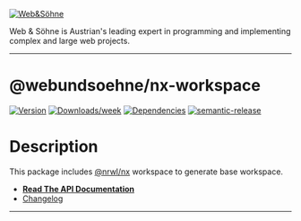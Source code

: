 [![Web&Söhne](https://webundsoehne.com/wp-content/uploads/2016/11/logo.png)](https://webundsoehne.com)

Web & Söhne is Austrian's leading expert in programming and implementing complex and large web projects.

---

# @webundsoehne/nx-workspace

[![Version](https://img.shields.io/npm/v/@webundsoehne/nx-workspace.svg)](https://npmjs.org/package/@webundsoehne/nx-workspace) [![Downloads/week](https://img.shields.io/npm/dw/@webundsoehne/nx-workspace.svg)](https://npmjs.org/package/@webundsoehne/nx-workspace) [![Dependencies](https://img.shields.io/librariesio/release/npm/@webundsoehne/nx-workspace)](https://npmjs.org/package/@webundsoehne/nx-workspace) [![semantic-release](https://img.shields.io/badge/%20%20%F0%9F%93%A6%F0%9F%9A%80-semantic--release-e10079.svg)](https://github.com/semantic-release/semantic-release)

# Description

This package includes [@nrwl/nx](https://github.com/nrwl/nx) workspace to generate base workspace.

- **[Read The API Documentation](./API.md)**
- [Changelog](./CHANGELOG.md)

<!-- toc -->
<!-- tocstop -->

---
